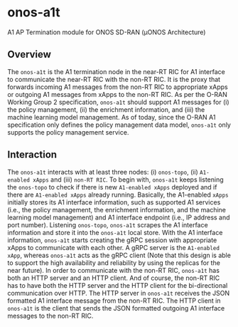 <!--
SPDX-FileCopyrightText: 2019-present Open Networking Foundation <info@opennetworking.org>

SPDX-License-Identifier: Apache-2.0
-->

# onos-a1t
A1 AP Termination module for ONOS SD-RAN (µONOS Architecture)

## Overview
The `onos-a1t` is the A1 termination node in the near-RT RIC for A1 interface to communicate the near-RT RIC with the non-RT RIC.
It is the proxy that forwards incoming A1 messages from the non-RT RIC to appropriate xApps or outgoing A1 messages from xApps to the non-RT RIC.
As per the O-RAN Working Group 2 specification, `onos-a1t` should support A1 messages for (i) the policy management, (ii) the enrichment information, and (iii) the machine learning model management.
As of today, since the O-RAN A1 specification only defines the policy management data model, `onos-a1t` only supports the policy management service.

## Interaction
The `onos-a1t` interacts with at least three nodes: (i) `onos-topo`, (ii) `A1-enabled xApps` and (iii) `non-RT RIC`.
To begin with, `onos-a1t` keeps listening the `onos-topo` to check if there is new `A1-enabled xApps` deployed and if there are `A1-enabled xApps` already running.
Basically, the A1-enabled `xApps` initially stores its A1 interface information, such as supported A1 services (i.e., the policy management, the enrichment information, and the machine learning model management) and A1 interface endpoint (i.e., IP address and port number).
Listening `onos-topo`, `onos-a1t` scrapes the A1 interface information and store it into the `onos-a1t` local store.
With the A1 interface information, `onos-a1t` starts creating the gRPC session with appropriate xApps to communicate with each other.
A gRPC server is the `A1-enabled xApp`, whereas `onos-a1t` acts as the gRPC client (Note that this design is able to support the high availability and reliability by using the replicas for the near future).
In order to communicate with the non-RT RIC, `onos-a1t` has both an HTTP server and an HTTP client.
And of course, the non-RT RIC has to have both the HTTP server and the HTTP client for the bi-directional communication over HTTP.
The HTTP server in `onos-a1t` receives the JSON formatted A1 interface message from the non-RT RIC.
The HTTP client in `onos-a1t` is the client that sends the JSON formatted outgoing A1 interface messages to the non-RT RIC.
